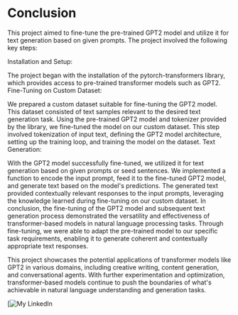 # Conclusion
This project aimed to fine-tune the pre-trained GPT2 model and utilize it for text generation based on given prompts. The project involved the following key steps:

Installation and Setup:

The project began with the installation of the pytorch-transformers library, which provides access to pre-trained transformer models such as GPT2.
Fine-Tuning on Custom Dataset:

We prepared a custom dataset suitable for fine-tuning the GPT2 model. This dataset consisted of text samples relevant to the desired text generation task.
Using the pre-trained GPT2 model and tokenizer provided by the library, we fine-tuned the model on our custom dataset. This step involved tokenization of input text, defining the GPT2 model architecture, setting up the training loop, and training the model on the dataset.
Text Generation:

With the GPT2 model successfully fine-tuned, we utilized it for text generation based on given prompts or seed sentences.
We implemented a function to encode the input prompt, feed it to the fine-tuned GPT2 model, and generate text based on the model's predictions.
The generated text provided contextually relevant responses to the input prompts, leveraging the knowledge learned during fine-tuning on our custom dataset.
In conclusion, the fine-tuning of the GPT2 model and subsequent text generation process demonstrated the versatility and effectiveness of transformer-based models in natural language processing tasks. Through fine-tuning, we were able to adapt the pre-trained model to our specific task requirements, enabling it to generate coherent and contextually appropriate text responses.

This project showcases the potential applications of transformer models like GPT2 in various domains, including creative writing, content generation, and conversational agents. With further experimentation and optimization, transformer-based models continue to push the boundaries of what's achievable in natural language understanding and generation tasks.

[![My LinkedIn](https://www.linkedin.com/in/ziad-ben-saada-850219226/)
